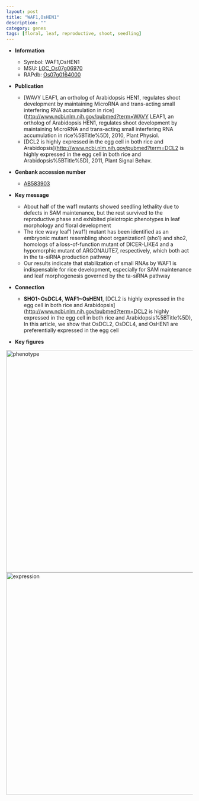 ```yaml
---
layout: post
title: "WAF1,OsHEN1"
description: ""
category: genes
tags: [floral, leaf, reproductive, shoot, seedling]
---
```


* **Information**  
    + Symbol: WAF1,OsHEN1  
    + MSU: [LOC_Os07g06970](http://rice.plantbiology.msu.edu/cgi-bin/ORF_infopage.cgi?orf=LOC_Os07g06970)  
    + RAPdb: [Os07g0164000](http://rapdb.dna.affrc.go.jp/viewer/gbrowse_details/irgsp1?name=Os07g0164000)  

* **Publication**  
    + [WAVY LEAF1, an ortholog of Arabidopsis HEN1, regulates shoot development by maintaining MicroRNA and trans-acting small interfering RNA accumulation in rice](http://www.ncbi.nlm.nih.gov/pubmed?term=WAVY LEAF1, an ortholog of Arabidopsis HEN1, regulates shoot development by maintaining MicroRNA and trans-acting small interfering RNA accumulation in rice%5BTitle%5D), 2010, Plant Physiol.
    + [DCL2 is highly expressed in the egg cell in both rice and Arabidopsis](http://www.ncbi.nlm.nih.gov/pubmed?term=DCL2 is highly expressed in the egg cell in both rice and Arabidopsis%5BTitle%5D), 2011, Plant Signal Behav.

* **Genbank accession number**  
    + [AB583903](http://www.ncbi.nlm.nih.gov/nuccore/AB583903)

* **Key message**  
    + About half of the waf1 mutants showed seedling lethality due to defects in SAM maintenance, but the rest survived to the reproductive phase and exhibited pleiotropic phenotypes in leaf morphology and floral development
    + The rice wavy leaf1 (waf1) mutant has been identified as an embryonic mutant resembling shoot organization1 (sho1) and sho2, homologs of a loss-of-function mutant of DICER-LIKE4 and a hypomorphic mutant of ARGONAUTE7, respectively, which both act in the ta-siRNA production pathway
    + Our results indicate that stabilization of small RNAs by WAF1 is indispensable for rice development, especially for SAM maintenance and leaf morphogenesis governed by the ta-siRNA pathway

* **Connection**  
    + __SHO1~OsDCL4__, __WAF1~OsHEN1__, [DCL2 is highly expressed in the egg cell in both rice and Arabidopsis](http://www.ncbi.nlm.nih.gov/pubmed?term=DCL2 is highly expressed in the egg cell in both rice and Arabidopsis%5BTitle%5D),  In this article, we show that OsDCL2, OsDCL4, and OsHEN1 are preferentially expressed in the egg cell

* **Key figures**  
<img src="http://ricencode.github.io/images/WAF1.pheno.png" alt="phenotype"  style="width: 600px;"/>

<img src="http://ricencode.github.io/images/WAF1.exp.png" alt="expression"  style="width: 600px;"/>


